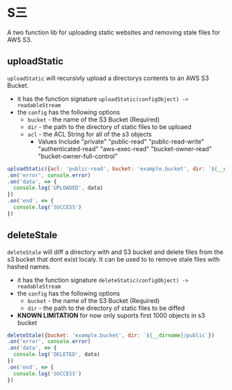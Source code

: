# S三
A two function lib for uploading static websites and removing stale files for AWS S3.

## uploadStatic
`uploadStatic` will recursivly upload a directorys contents to an AWS S3 Bucket.
* it has the function signature `uploadStatic(configObject) -> readableStream`
* the `config` has the following options
  * `bucket` - the name of the S3 Bucket (Required)
  * `dir` - the path to the directory of static files to be uploaed
  * `acl` - the ACL String for all of the s3 objects
    * Values Include "private" "public-read" "public-read-write" "authenticated-read" "aws-exec-read" "bucket-owner-read" "bucket-owner-full-control"
``` js
uploadStatic({acl: 'public-read', bucket: 'example.bucket', dir: `${__dirname}/public`})
.on('error', console.error)
.on('data', => {
  console.log('UPLOADED', data)
})
.on('end', => {
  console.log('SUCCESS')
})
```

## deleteStale
`deleteStale` will diff a directory with and S3 bucket and delete files from the s3 bucket that dont exist localy. It can be used to to remove stale files with hashed names.
* it has the function signature `deleteStatic(configObject) -> readableStream`
* the `config` has the following options
  * `bucket` - the name of the S3 Bucket (Required)
  * `dir` - the path to the directory of static files to be diffed
* **KNOWN LIMITATION** for now only suports first 1000 objects in s3 bucket
``` js
deleteStale({bucket: 'example.bucket', dir: `${__dirname}/public`})
.on('error', console.error)
.on('data', => {
  console.log('DELETED', data)
})
.on('end', => {
  console.log('SUCCESS')
})
```

